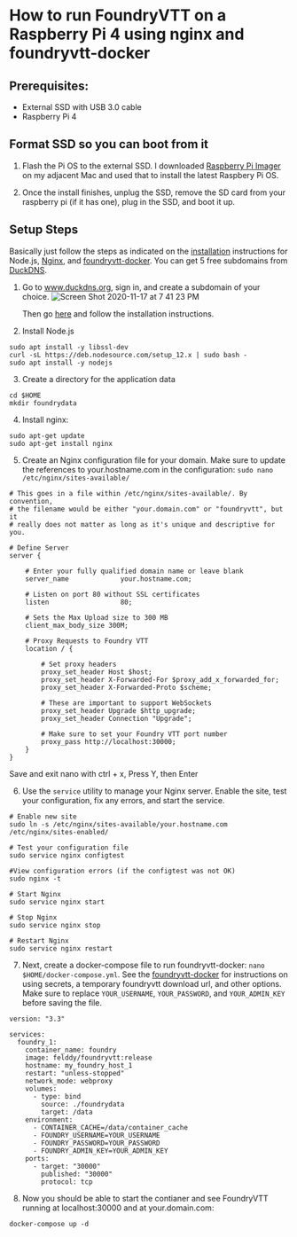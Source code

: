 # How to run FoundryVTT on a Raspberry Pi 4 using nginx and foundryvtt-docker

## Prerequisites:
* External SSD with USB 3.0 cable
* Raspberry Pi 4

## Format SSD so you can boot from it
1. Flash the Pi OS to the external SSD. I downloaded [Raspberry Pi Imager](https://www.raspberrypi.org/software/) on my adjacent Mac and used that to install the latest Raspbery Pi OS.

2. Once the install finishes, unplug the SSD, remove the SD card from your raspberry pi (if it has one), plug in the SSD, and boot it up.
  
## Setup Steps
Basically just follow the steps as indicated on the [installation](https://foundryvtt.com/article/installation/) instructions for Node.js, [Nginx](https://foundryvtt.com/article/nginx/), and [foundryvtt-docker](https://github.com/felddy/foundryvtt-docker). You can get 5 free subdomains from [DuckDNS](http://www.duckdns.org/).

1. Go to www.duckdns.org, sign in, and create a subdomain of your choice.
![Screen Shot 2020-11-17 at 7 41 23 PM](https://user-images.githubusercontent.com/33645693/99475967-e13ab700-290c-11eb-8cd6-caa0bd11e64a.png)

      Then go [here](https://www.duckdns.org/install.jsp?tab=pi) and follow the installation instructions.

2. Install Node.js
```
sudo apt install -y libssl-dev
curl -sL https://deb.nodesource.com/setup_12.x | sudo bash -
sudo apt install -y nodejs
```
3. Create a directory for the application data
```
cd $HOME
mkdir foundrydata
```
4. Install nginx: 
```
sudo apt-get update
sudo apt-get install nginx
```
5. Create an Nginx configuration file for your domain. Make sure to update the references to your.hostname.com in the configuration: `sudo nano /etc/nginx/sites-available/`
```
# This goes in a file within /etc/nginx/sites-available/. By convention,
# the filename would be either "your.domain.com" or "foundryvtt", but it
# really does not matter as long as it's unique and descriptive for you.

# Define Server
server {

    # Enter your fully qualified domain name or leave blank
    server_name             your.hostname.com;

    # Listen on port 80 without SSL certificates
    listen                  80;

    # Sets the Max Upload size to 300 MB
    client_max_body_size 300M;

    # Proxy Requests to Foundry VTT
    location / {

        # Set proxy headers
        proxy_set_header Host $host;
        proxy_set_header X-Forwarded-For $proxy_add_x_forwarded_for;
        proxy_set_header X-Forwarded-Proto $scheme;

        # These are important to support WebSockets
        proxy_set_header Upgrade $http_upgrade;
        proxy_set_header Connection "Upgrade";

        # Make sure to set your Foundry VTT port number
        proxy_pass http://localhost:30000;
    }
}
```
Save and exit nano with ctrl + x, Press Y, then Enter

6. Use the `service` utility to manage your Nginx server. Enable the site, test your configuration, fix any errors, and start the service.
```
# Enable new site
sudo ln -s /etc/nginx/sites-available/your.hostname.com /etc/nginx/sites-enabled/

# Test your configuration file
sudo service nginx configtest

#View configuration errors (if the configtest was not OK)
sudo nginx -t

# Start Nginx
sudo service nginx start

# Stop Nginx
sudo service nginx stop

# Restart Nginx
sudo service nginx restart
```
7. Next, create a docker-compose file to run foundryvtt-docker: `nano $HOME/docker-compose.yml`. See the [foundryvtt-docker](https://github.com/felddy/foundryvtt-docker) for instructions on using secrets, a temporary foundryvtt download url, and other options. Make sure to replace `YOUR_USERNAME`, `YOUR_PASSWORD`, and `YOUR_ADMIN_KEY` before saving the file.
```
version: "3.3"

services:
  foundry_1:
    container_name: foundry
    image: felddy/foundryvtt:release
    hostname: my_foundry_host_1
    restart: "unless-stopped"
    network_mode: webproxy
    volumes:
      - type: bind
        source: ./foundrydata
        target: /data
    environment:
      - CONTAINER_CACHE=/data/container_cache
      - FOUNDRY_USERNAME=YOUR_USERNAME
      - FOUNDRY_PASSWORD=YOUR_PASSWORD
      - FOUNDRY_ADMIN_KEY=YOUR_ADMIN_KEY
    ports:
      - target: "30000"
        published: "30000"
        protocol: tcp
```
8. Now you should be able to start the contianer and see FoundryVTT running at localhost:30000 and at your.domain.com:
```
docker-compose up -d
```
